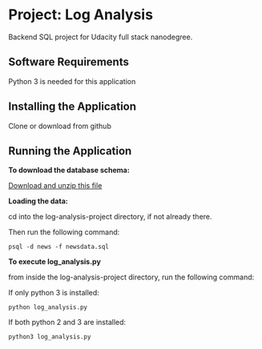 # Project: Log Analysis

Backend SQL project for Udacity full stack nanodegree.

## Software Requirements

Python 3 is needed for this application 

## Installing the Application

Clone or download from github

## Running the Application

**To download the database schema:**

[Download and unzip this file](https://d17h27t6h515a5.cloudfront.net/topher/2016/August/57b5f748_newsdata/newsdata.zip)

**Loading the data:**

cd into the log-analysis-project directory, if not already there.

Then run the following command:

`psql -d news -f newsdata.sql`

**To execute log_analysis.py**

from inside the log-analysis-project directory, run the following command:

If only python 3 is installed:

`python log_analysis.py`

If both python 2 and 3 are installed:

`python3 log_analysis.py`

